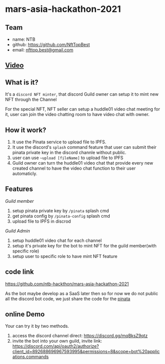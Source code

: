 # mars-asia-hackathon-2021

## Team

* name: NTB
* github: <https://github.com/NftTopBest>
* email: nfttop.best@gmail.com

## [Video](./demo.mov)

## What is it?

It's a `discord NFT minter`, that discord Guild owner can setup it to mint new NFT through the Channel

For the special NFT, NFT seller can setup a huddle01 video chat meeting for it, user can join the video chatting room to have video
chat with owner.

## How it work?

1. It use the Pinata service to upload file to IPFS.
2. It use the discord's `splash` command feature that user can submit their pinata private key in the discord channle without public.
3. user can use `~upload [fileName]` to upload file to IPFS
4. Guild owner can turn the huddle01 video chat that provide every new created channel to have the video chat function to their user automaticly.

## Features

*Guild member*

1. setup pinata private key by `/pinata` splash cmd
2. get pinata config by `/pinata-config` splash cmd
3. upload file to IPFS in discrod

*Guild Admin*

1. setup huddle01 video chat for each channel
2. setup it's private key for the bot to mint NFT for the guild member(with specific role)
3. setup user to specific role to have mint NFT feature

## code link

<https://github.com/ntb-hackthon/mars-asia-hackathon-2021>

As the bot maybe develop as a SaaS later then so for now we do not public all the discord bot
code, we just share the code for the [pinata](./pinata.js)

## online Demo

Your can try it by two methods.

1. access the discord channel direct: <https://discord.gg/mqBksZ9qtz>
2. invite the bot into your own guild, invite link: <https://discord.com/api/oauth2/authorize?client_id=892688696967593995&permissions=8&scope=bot%20applications.commands>
